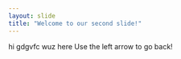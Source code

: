 ```yaml
---
layout: slide
title: "Welcome to our second slide!"
---
```

hi gdgvfc wuz here 
Use the left arrow to go back!
